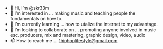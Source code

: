 - 👋 Hi, I’m @skr33m
- 👀 I’m interested in ... making music and teaching people the fundamentals on how to.
- 🌱 I’m currently learning ... how to utalize the internet to my advantage.
- 💞️ I’m looking to collaborate on ... promoting anyone involved in music esc. producers, mix and mastering, graphic design, video, audio 
- 📫 How to reach me ... 1hiphoplifestyle@gmail.com

<!---
skr33m/skr33m is a ✨ special ✨ repository because its `README.md` (this file) appears on your GitHub profile.
You can click the Preview link to take a look at your changes.
--->
